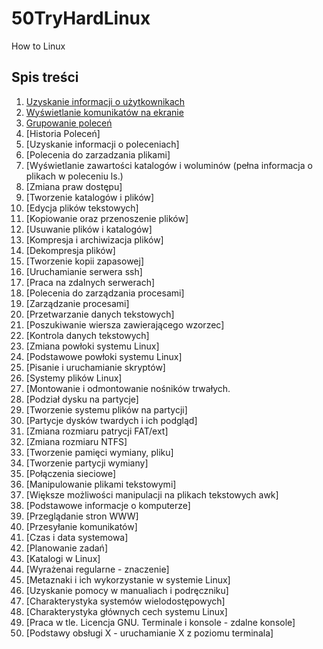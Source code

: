 # 50TryHardLinux
How to Linux

## Spis treści

1. [Uzyskanie informacji o użytkownikach](questions/uzyskanie-informacji-o-uzytkownikach.md)
1. [Wyświetlanie komunikatów na ekranie](questions/wyswietlanie-komunikatow-na-ekranie.md)
1. [Grupowanie poleceń](questions/3_Grupowanie_polecen.md)
1. [Historia Poleceń]
1. [Uzyskanie informacji o poleceniach]
1. [Polecenia do zarzadzania plikami]
1. [Wyświetlanie zawartości katalogów i woluminów (pełna informacja o plikach w poleceniu ls.)
1. [Zmiana praw dostępu]
1. [Tworzenie katalogów i plików]
1. [Edycja plików tekstowych]
1. [Kopiowanie oraz przenoszenie plików]
1. [Usuwanie plików i katalogów]
1. [Kompresja i archiwizacja plików]
1. [Dekompresja plików]
1. [Tworzenie kopii zapasowej]
1. [Uruchamianie serwera ssh]
1. [Praca na zdalnych serwerach]
1. [Polecenia do zarządzania procesami]
1. [Zarządzanie procesami]
1. [Przetwarzanie danych tekstowych]
1. [Poszukiwanie wiersza zawierającego wzorzec]
1. [Kontrola danych tekstowych]
1. [Zmiana powłoki systemu Linux]
1. [Podstawowe powłoki systemu Linux]
1. [Pisanie i uruchamianie skryptów]
1. [Systemy plików Linux]
1. [Montowanie i odmontowanie nośników trwałych.
1. [Podział dysku na partycje]
1. [Tworzenie systemu plików na partycji]
1. [Partycje dysków twardych i ich podgląd]
1. [Zmiana rozmiaru patrycji FAT/ext]
1. [Zmiana rozmiaru NTFS]
1. [Tworzenie pamięci wymiany, pliku]
1. [Tworzenie partycji wymiany]
1. [Połączenia sieciowe]
1. [Manipulowanie plikami tekstowymi]
1. [Większe możliwości manipulacji na plikach tekstowych awk]
1. [Podstawowe informacje o komputerze]
1. [Przeglądanie stron WWW]
1. [Przesyłanie komunikatów]
1. [Czas i data systemowa]
1. [Planowanie zadań]
1. [Katalogi w Linux]
1. [Wyrażenai regularne - znaczenie]
1. [Metaznaki i ich wykorzystanie w systemie Linux]
1. [Uzyskanie pomocy w manualiach i podręczniku]
1. [Charakterystyka systemów wielodostępowych]
1. [Charakterystyka głównych cech systemu Linux]
1. [Praca w tle. Licencja GNU. Terminale i konsole - zdalne konsole]
1. [Podstawy obsługi X - uruchamianie X z poziomu terminala]
